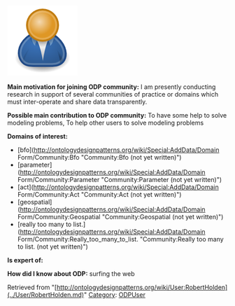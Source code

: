 [![Image:ODPUser.png](../images/a/a6/ODPUser.png)](../Image/ODPUser.png.md "Image:ODPUser.png")




  





__Main motivation for joining ODP community:__ I am presently conducting research in support of several communities of practice or domains which must inter-operate and share data transparently.


__Possible main contribution to ODP community:__ To have some help to solve modeling problems, To help other users to solve modeling problems


__Domains of interest:__



* [bfo](http://ontologydesignpatterns.org/wiki/Special:AddData/Domain Form/Community:Bfo "Community:Bfo (not yet written)")
* [parameter](http://ontologydesignpatterns.org/wiki/Special:AddData/Domain Form/Community:Parameter "Community:Parameter (not yet written)")
* [act](http://ontologydesignpatterns.org/wiki/Special:AddData/Domain Form/Community:Act "Community:Act (not yet written)")
* [geospatial](http://ontologydesignpatterns.org/wiki/Special:AddData/Domain Form/Community:Geospatial "Community:Geospatial (not yet written)")
* [really too many to list.](http://ontologydesignpatterns.org/wiki/Special:AddData/Domain Form/Community:Really_too_many_to_list. "Community:Really too many to list. (not yet written)")


__Is expert of:__


  

__How did I know about ODP:__ surfing the web






Retrieved from "[http://ontologydesignpatterns.org/wiki/User:RobertHolden](../User/RobertHolden.md)"
 [Category](http://ontologydesignpatterns.org/wiki/Special:Categories "Special:Categories"): [ODPUser](../Category/ODPUser.md "Category:ODPUser")
